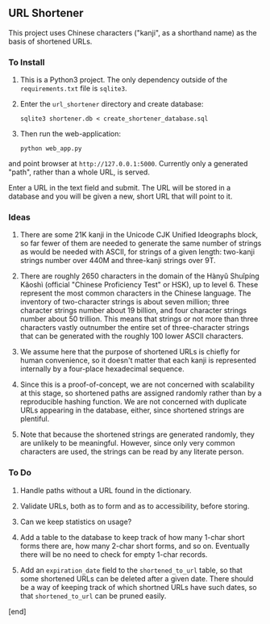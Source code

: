 ## URL Shortener

This project uses Chinese characters ("kanji", as a shorthand name) as the basis of shortened URLs. 

### To Install

 1. This is a Python3 project. The only dependency outside of the `requirements.txt` file is `sqlite3`.

 1. Enter the `url_shortener` directory and create database:

        sqlite3 shortener.db < create_shortener_database.sql

 1. Then run the web-application:

        python web_app.py

   and point browser at `http://127.0.0.1:5000`. Currently only a generated "path", rather than a whole URL, is served.

   Enter a URL in the text field and submit. The URL will be stored in a database and you will be given a new, short URL that will point to it.

### Ideas

 1. There are some 21K kanji in the Unicode CJK Unified Ideographs block, so far fewer of them are needed to generate the same number of strings as would be needed with ASCII, for strings of a given length: two-kanji strings number over 440M and three-kanji strings over 9T. 

 1. There are roughly 2650 characters in the domain of the Hànyǔ Shuǐpíng Kǎoshì (official "Chinese Proficiency Test" or HSK), up to level 6. These represent the most common characters in the Chinese language. The inventory of two-character strings is about seven million; three character strings number about 19 billion, and four character strings number about 50 trillion. This means that strings or not more than three characters vastly outnumber the entire set of three-character strings that can be generated with the roughly 100 lower ASCII characters.

 1. We assume here that the purpose of shortened URLs is chiefly for human convenience, so it doesn't matter that each kanji is represented internally by a four-place hexadecimal sequence.

 1. Since this is a proof-of-concept, we are not concerned with scalability at this stage, so shortened paths are assigned randomly rather than by a reproducible hashing function. We are not concerned with duplicate URLs appearing in the database, either, since shortened strings are plentiful.

 1. Note that because the shortened strings are generated randomly, they are unlikely to be meaningful. However, since only very common characters are used, the strings can be read by any literate person.

### To Do

 1. Handle paths without a URL found in the dictionary.

 1. Validate URLs, both as to form and as to accessibility, before storing.

 1. Can we keep statistics on usage?

 1. Add a table to the database to keep track of how many 1-char short forms there are, how many 2-char short forms, and so on. Eventually there will be no need to check for empty 1-char records.

 1. Add an `expiration_date` field to the `shortened_to_url` table, so that some shortened URLs can be deleted after a given date. There should be a way of keeping track of which shortned URLs have such dates, so that `shortened_to_url` can be pruned easily.

[end]
